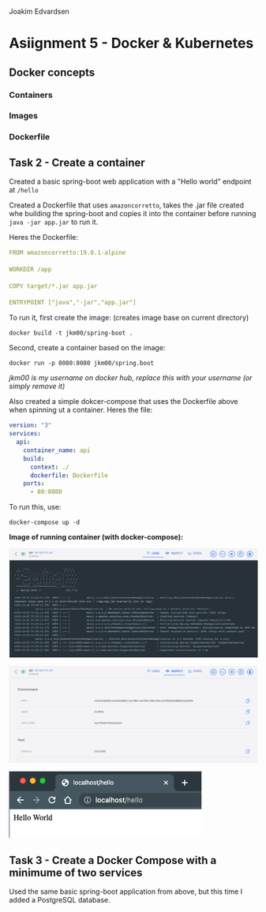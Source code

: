 Joakim Edvardsen

# Asiignment 5 - Docker & Kubernetes

## Docker concepts

### Containers

### Images

### Dockerfile

## Task 2 - Create a container

Created a basic spring-boot web application with a "Hello world" endpoint at `/hello`

Created a Dockerfile that uses `amazoncorretto`, takes the .jar file created whe building the spring-boot and copies it into the container before running `java -jar app.jar` to run it.

Heres the Dockerfile:

```yml
FROM amazoncorretto:19.0.1-alpine

WORKDIR /app

COPY target/*.jar app.jar

ENTRYPOINT ["java","-jar","app.jar"]
```

To run it, first create the image: (creates image base on current directory)

```
docker build -t jkm00/spring-boot .
```

Second, create a container based on the image:

```
docker run -p 8080:8080 jkm00/spring.boot
```

_jkm00 is my username on docker hub, replace this with your username (or simply remove it)_

Also created a simple dokcer-compose that uses the Dockerfile above when spinning ut a container. Heres the file:

```yml
version: "3"
services:
  api:
    container_name: api
    build:
      context: ./
      dockerfile: Dockerfile
    ports:
      - 80:8080
```

To run this, use:

```
docker-compose up -d
```

**Image of running container (with docker-compose):**

![Container logs](img/assignment-5-task-2-spring-boot-container-log.png)

![Container inspection](img/assignment-5-task-2-spring-boot-container-inspect.png)

![Accessing the endpoint](img/assignment-5-task-2-spring-boot-container-endpoint.png)

## Task 3 - Create a Docker Compose with a minimume of two services

Used the same basic spring-boot application from above, but this time I added a PostgreSQL database.
